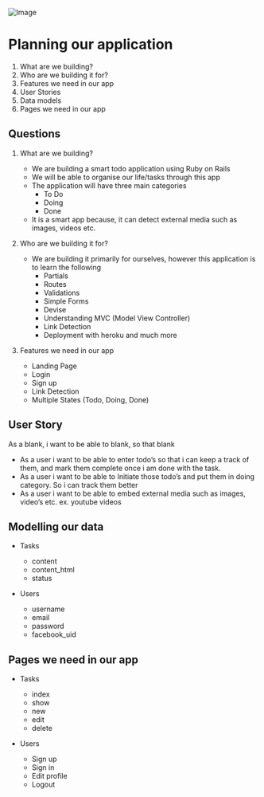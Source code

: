 ![Image](http://s13.postimg.org/3spcbe18l/Screen_Shot_2015_10_16_at_11_31_45_PM.png)

# Planning our application
1. What are we building?
2. Who are we building it for?
3. Features we need in our app
4. User Stories
5. Data models
6. Pages we need in our app

## Questions

1. What are we building?
	- We are building a smart todo application using Ruby on Rails
	- We will be able to organise our life/tasks through this app
	- The application will have three main categories
		- To Do
		- Doing
		- Done
	- It is a smart app because, it can detect external media such as images, videos etc.

2. Who are we building it for?
	- We are building it primarily for ourselves, however this application is to learn the following
		- Partials
		- Routes
		- Validations
		- Simple Forms
		- Devise
		- Understanding MVC (Model View Controller)
		- Link Detection
		- Deployment with heroku and much more

3. Features we need in our app
	- Landing Page
	- Login
	- Sign up
	- Link Detection
	- Multiple States (Todo, Doing, Done)


## User Story
As a blank, i want to be able to blank, so that blank
- As a user i want to be able to enter todo’s so that i can keep a track of them, and mark them complete once i am done with the task.
- As a user i want to be able to Initiate those todo’s and put them in doing category. So i can track them better
- As a user i want to be able to embed external media such as images, video’s etc. ex. youtube videos


## Modelling our data

 - Tasks
 	- content
 	- content_html
 	- status

 - Users
 	- username
 	- email
 	- password
 	- facebook_uid

## Pages we need in our app
- Tasks
	- index
	- show
	- new
	- edit
	- delete

- Users
	- Sign up
	- Sign in
	- Edit profile
	- Logout